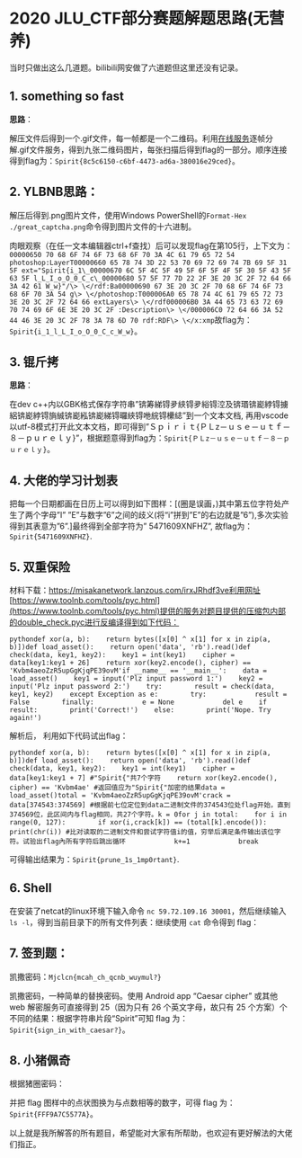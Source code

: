 # 2020 JLU_CTF部分赛题解题思路(无营养)

当时只做出这么几道题。bilibili网安做了六道题但这里还没有记录。

## 1. something so fast

![]()**思路**：

解压文件后得到一个.gif文件，每一帧都是一个二维码。利用[在线服务](https://zh.bloggif.com/gif-extract?id=a2baa5235403e274622ce0848197e96f)逐帧分解.gif文件服务，得到九张二维码图片，每张扫描后得到flag的一部分。顺序连接得到flag为：`Spirit{8c5c6150-c6bf-4473-ad6a-380016e29ced}`。

## 2. YLBNB![]()**思路**：

解压后得到.png图片文件，使用Windows PowerShell的`Format-Hex ./great_captcha.png`命令得到图片文件的十六进制。

肉眼观察（在任一文本编辑器ctrl+f查找）后可以发现flag在第105行，上下文为：
```00000650 70 68 6F 74 6F 73 68 6F 70 3A 4C 61 79 65 72 54 photoshop:LayerT00000660 65 78 74 3D 22 53 70 69 72 69 74 7B 69 5F 31 5F ext="Spirit{i_1\_00000670 6C 5F 4C 5F 49 5F 6F 5F 4F 5F 30 5F 43 5F 63 5F l_L_I_o_O_0_C_c\_00000680 57 5F 77 7D 22 2F 3E 20 3C 2F 72 64 66 3A 42 61 W_w}"/\> \</rdf:Ba00000690 67 3E 20 3C 2F 70 68 6F 74 6F 73 68 6F 70 3A 54 g\> \</photoshop:T000006A0 65 78 74 4C 61 79 65 72 73 3E 20 3C 2F 72 64 66 extLayers\> \</rdf000006B0 3A 44 65 73 63 72 69 70 74 69 6F 6E 3E 20 3C 2F :Description\> \</000006C0 72 64 66 3A 52 44 46 3E 20 3C 2F 78 3A 78 6D 70 rdf:RDF\> \</x:xmp```故flag为：`Spirit{i_1_l_L_I_o_O_0_C_c_W_w}`。

## 3. 锟斤拷![]()

**思路**：

在dev c++内以GBK格式保存字符串”锛筹綈锝夛綊锝夛綌锝涳及锛瑉锛嶏綍锝擄絽锛嶏綍锝旓絾锛嶏紭锛嶏綈锝曪綊锝咃綄锝欙綕”到一个文本文档, 再用vscode以utf-8模式打开此文本文档，即可得到”Ｓｐｉｒｉｔ{ＰＬz－ｕｓｅ－ｕｔｆ－８－ｐｕｒｅｌｙ}”，根据题意得到flag为：`Spirit{ＰＬz－ｕｓｅ－ｕｔｆ－８－ｐｕｒｅｌｙ}`。

## 4. 大佬的学习计划表![]()![]()![]()![]()

把每一个日期都画在日历上可以得到如下图样：![]()[(圈是误画，)其中第五位字符处产生了两个字母”I”
”E”与数字”6”之间的歧义(将“i”拼到”E”的右边就是”6”),多次实验得到其表意为”6”.]最终得到全部字符为” 5471609XNFHZ”, 故flag为：`Spirit{5471609XNFHZ}`.

## 5. 双重保险![]()

材料下载：https://misakanetwork.lanzous.com/irxJRhdf3ve利用网址 [https://www.toolnb.com/tools/pyc.html](https://www.toolnb.com/tools/pyc.html)提供的服务对题目提供的压缩包内部的double_check.pyc进行反编译得到如下代码：

```pythondef xor(a, b):    return bytes([x[0] ^ x[1] for x in zip(a, b)])def load_asset():    return open('data', 'rb').read()def check(data, key1, key2):    key1 = int(key1)    cipher = data[key1:key1 + 26]    return xor(key2.encode(), cipher) == 'Kvbm4aeoZzR5upGgKjqPE39ovM'if __name__ == '__main__':    data = load_asset()    key1 = input('Plz input password 1:')    key2 = input('Plz input password 2:')    try:        result = check(data, key1, key2)    except Exception as e:        try:            result = False        finally:            e = None            del e    if result:        print('Correct!')    else:        print('Nope. Try again!')```

解析后， 利用如下代码试出flag：

```pythondef xor(a, b):    return bytes([x[0] ^ x[1] for x in zip(a, b)])def load_asset():    return open('data', 'rb').read()def check(data, key1, key2):    key1 = int(key1)    cipher = data[key1:key1 + 7] #"Spirit{"共7个字符    return xor(key2.encode(), cipher) == 'Kvbm4ae' #返回值应为"Spirit{"加密的结果data = load_asset()total = 'Kvbm4aeoZzR5upGgKjqPE39ovM'crack = data[374543:374569] #根据前七位定位到data二进制文件的374543位处flag开始，直到374569位，此区间内与flag相同，共27个字符。k = 0for j in total:    for i in range(0, 127):        if xor(i,crack[k]) == (total[k].encode()):            print(chr(i)) #比对读取的二进制文件和尝试字符值i的值，穷举后满足条件输出该位字符。试验出flag內所有字符后跳出循环            k+=1            break```

可得输出结果为：`Spirit{prune_1s_1mp0rtant}`.

## 6. Shell

![]()在安装了netcat的linux环境下输入命令 `nc 59.72.109.16 30001`，然后继续输入 `ls -l`，得到当前目录下的所有文件列表：![]()继续使用 `cat` 命令得到 flag：![]()

## 7. 签到题：

凯撒密码：`Mjclcn{mcah_ch_qcnb_wuymul?}`

凯撒密码，一种简单的替换密码。使用 Android app “Caesar cipher” 或其他 web 解密服务可直接得到 25（因为只有 26 个英文字母，故只有 25 个方案）个不同的结果：![]()根据字符串片段“Spirit”可知 flag 为：`Spirit{sign_in_with_caesar?}`。

## 8. 小猪佩奇![]()

根据猪圈密码：![]()

并把 flag 图样中的点状图换为与点数相等的数字，可得 flag 为：`Spirit{FFF9A7C5577A}`。

以上就是我所解答的所有题目，希望能对大家有所帮助，也欢迎有更好解法的大佬们指正。
